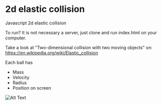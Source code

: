 # 2d elastic collision

Javascript 2d elastic collision

To run? It is not necessary a server, just clone and run index.html on your computer.

Take a look at "Two-dimensional collision with two moving objects" on: https://en.wikipedia.org/wiki/Elastic_collision

Each ball has
- Mass
- Velocity
- Radius
- Position on screen

![Alt Text](assets/show1.gif)
